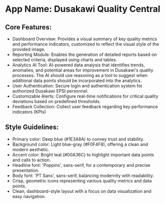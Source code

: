 # **App Name**: Dusakawi Quality Central

## Core Features:

- Dashboard Overview: Provides a visual summary of key quality metrics and performance indicators, customized to reflect the visual style of the provided image.
- Reporting Module: Enables the generation of detailed reports based on selected criteria, displayed using charts and tables.
- Analytics AI Tool: AI-powered data analysis that identifies trends, anomalies, and potential areas for improvement in Dusakawi's quality processes.  The AI should use reasoning as a tool to suggest when additional data points should be incorporated into the analytics. 
- User Authentication: Secure login and authentication system for authorized Dusakawi EPSI personnel.
- Customizable Alerts: Configure real-time notifications for critical quality deviations based on predefined thresholds.
- Feedback Collection: Collect user feedback regarding key performance indicators (KPIs)

## Style Guidelines:

- Primary color: Deep blue (#1E3A8A) to convey trust and stability.
- Background color: Light blue-gray (#F0F4F8), offering a clean and modern aesthetic.
- Accent color: Bright teal (#00A36C) to highlight important data points and calls to action. 
- Headline font: 'Poppins', sans-serif, for a contemporary and precise presentation.
- Body font: 'PT Sans', sans-serif, balancing modernity with readability.
- Crisp, geometric icons representing various quality metrics and data points.
- Clean, dashboard-style layout with a focus on data visualization and easy navigation.